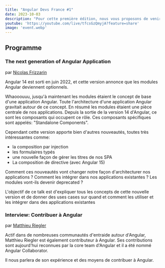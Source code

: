 ```yaml
---
title: "Angular Devs France #1"
date: 2023-10-03
description: "Pour cette première édition, nous vous proposons de venir à la rencontre de Nicolas Frizzarin et Matthieu Riegler, deux experts de la communauté Angular."
youtube: 'https://youtube.com/live/tfcsGzQmyjA?feature=share'
image: 'event.webp'
---
```


## Programme


### The next generation of Angular Application
par [Nicolas Frizzarin](https://twitter.com/Nicooss54)

Angular 14 est sorti en juin 2022, et cette version annonce que les modules Angular deviennent optionnels.

Whaooouuu, jusqu'à maintenant les modules étaient le concept de base d'une application Angular. Toute l'architecture d'une application Angular gravitait autour de ce concept. En résumé les modules étaient une pièce centrale de nos applications.
Depuis la sortie de la version 14 d'Angular, ce sont les composants qui occupent ce rôle. Ces composants spécifiques sont appelés: "Standalone Components".

Cependant cette version apporte bien d'autres nouveautés, toutes très intéressantes comme:
- la composition par injection
- les formulaires typés
- une nouvelle façon de gérer les titres de nos SPA
- La composition de directive (avec Angular 15)

Comment ces nouveautés vont changer notre façon d'architecturer nos applications ? Comment les intégrer dans nos applications existantes ? Les modules vont-ils devenir deprecated ?

L'objectif de ce talk est d'expliquer tous les concepts de cette nouvelle version et de donner des uses cases sur quand et comment les utiliser et les intégrer dans des applications existantes

### Interview: Contribuer à Angular
par [Matthieu Riegler](https://twitter.com/Jean__Meche)

Actif dans de nombreuses communautés d'entraide autour d'Angular, Matthieu Riegler est également contributeur à Angular.
Ses contributions sont aujourd'hui reconnues par la core team d'Angular et il a été nommé Angular Collaborator.

Il nous parlera de son expérience et des moyens de contribuer à Angular.
